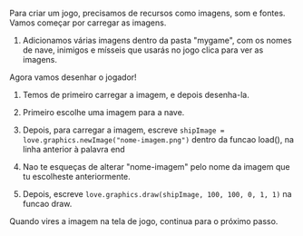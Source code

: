 
Para criar um jogo, precisamos de recursos como imagens, som e fontes.
Vamos começar por carregar as imagens.

1. Adicionamos várias imagens dentro da pasta "mygame", com os nomes de nave, inimigos e mísseis que usarás no jogo clica para ver as imagens.

Agora vamos desenhar o jogador!

1. Temos de primeiro carregar a imagem, e depois desenha-la.

2. Primeiro escolhe uma imagem para a nave.
3. Depois, para carregar a imagem,
   escreve `shipImage = love.graphics.newImage("nome-imagem.png")` dentro da funcao load(), na linha anterior à palavra end

3. Nao te esqueças de alterar "nome-imagem" pelo nome da imagem que tu escolheste anteriormente.

4. Depois, escreve `love.graphics.draw(shipImage, 100, 100, 0, 1, 1)` na funcao draw.

Quando vires a imagem na tela de jogo, continua para o próximo passo.
